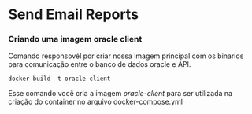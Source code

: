 # Send Email Reports

### Criando uma imagem oracle client

Comando responsovél por criar nossa imagem principal com os binarios para comunicação entre o banco de dados oracle e API.
```
docker build -t oracle-client
```
Esse comando você cria a imagem *oracle-client* para ser utilizada na criação do container no arquivo docker-compose.yml